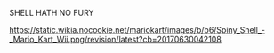 SHELL HATH NO FURY

https://static.wikia.nocookie.net/mariokart/images/b/b6/Spiny_Shell_-_Mario_Kart_Wii.png/revision/latest?cb=20170630042108